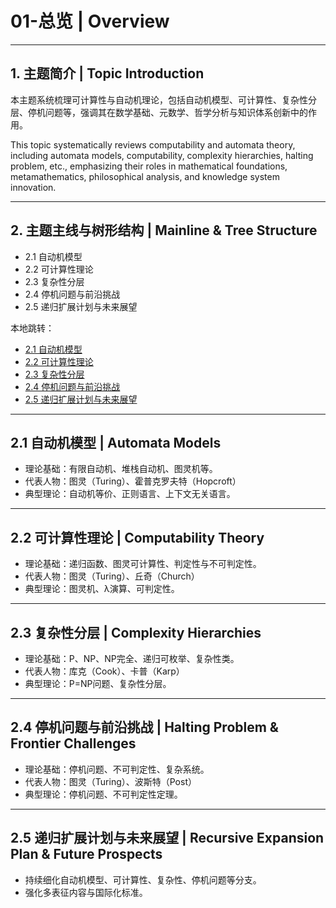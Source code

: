 # 01-总览 | Overview

---

## 1. 主题简介 | Topic Introduction

本主题系统梳理可计算性与自动机理论，包括自动机模型、可计算性、复杂性分层、停机问题等，强调其在数学基础、元数学、哲学分析与知识体系创新中的作用。

This topic systematically reviews computability and automata theory, including automata models, computability, complexity hierarchies, halting problem, etc., emphasizing their roles in mathematical foundations, metamathematics, philosophical analysis, and knowledge system innovation.

---

## 2. 主题主线与树形结构 | Mainline & Tree Structure

- 2.1 自动机模型
- 2.2 可计算性理论
- 2.3 复杂性分层
- 2.4 停机问题与前沿挑战
- 2.5 递归扩展计划与未来展望

本地跳转：
- [2.1 自动机模型](#21-自动机模型)
- [2.2 可计算性理论](#22-可计算性理论)
- [2.3 复杂性分层](#23-复杂性分层)
- [2.4 停机问题与前沿挑战](#24-停机问题与前沿挑战)
- [2.5 递归扩展计划与未来展望](#25-递归扩展计划与未来展望)

---

## 2.1 自动机模型 | Automata Models
- 理论基础：有限自动机、堆栈自动机、图灵机等。
- 代表人物：图灵（Turing）、霍普克罗夫特（Hopcroft）
- 典型理论：自动机等价、正则语言、上下文无关语言。

---

## 2.2 可计算性理论 | Computability Theory
- 理论基础：递归函数、图灵可计算性、判定性与不可判定性。
- 代表人物：图灵（Turing）、丘奇（Church）
- 典型理论：图灵机、λ演算、可判定性。

---

## 2.3 复杂性分层 | Complexity Hierarchies
- 理论基础：P、NP、NP完全、递归可枚举、复杂性类。
- 代表人物：库克（Cook）、卡普（Karp）
- 典型理论：P=NP问题、复杂性分层。

---

## 2.4 停机问题与前沿挑战 | Halting Problem & Frontier Challenges
- 理论基础：停机问题、不可判定性、复杂系统。
- 代表人物：图灵（Turing）、波斯特（Post）
- 典型理论：停机问题、不可判定性定理。

---

## 2.5 递归扩展计划与未来展望 | Recursive Expansion Plan & Future Prospects
- 持续细化自动机模型、可计算性、复杂性、停机问题等分支。
- 强化多表征内容与国际化标准。
